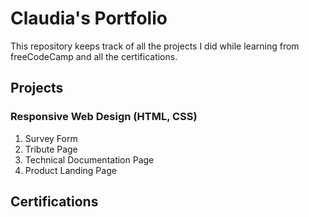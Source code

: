 # Claudia's Portfolio

This repository keeps track of all the projects I did while learning from freeCodeCamp and all the certifications.

## Projects

### Responsive Web Design (HTML, CSS)

1. Survey Form
2. Tribute Page
3. Technical Documentation Page
4. Product Landing Page

## Certifications
